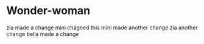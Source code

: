
# Wonder-woman

zia made a change
mini chagned this
mini made another change
zia another change
bella made a change